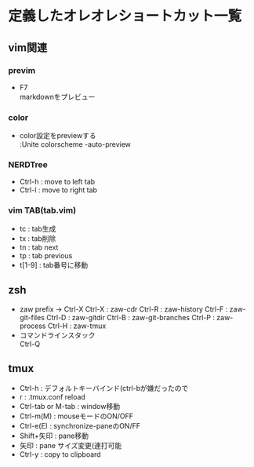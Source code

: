 # 定義したオレオレショートカット一覧

## vim関連

### previm

* F7  
  markdownをプレビュー

### color

* color設定をpreviewする  
  :Unite colorscheme -auto-preview

### NERDTree

* Ctrl-h : move to left tab
* Ctrl-l : move to right tab

### vim TAB(tab.vim)

* tc : tab生成
* tx : tab削除
* tn : tab next
* tp : tab previous
* t[1-9] : tab番号に移動

## zsh

* zaw
  prefix -> Ctrl-X
  Ctrl-X : zaw-cdr
  Ctrl-R : zaw-history
  Ctrl-F : zaw-git-files
  Ctrl-D : zaw-gitdir
  Ctrl-B : zaw-git-branches
  Ctrl-P : zaw-process
  Ctrl-H : zaw-tmux
* コマンドラインスタック  
  Ctrl-Q

## tmux
  * Ctrl-h : デフォルトキーバインド(ctrl-bが嫌だったので
  * r : .tmux.conf reload
  * Ctrl-tab or M-tab : window移動
  * Ctrl-m(M) : mouseモードのON/OFF
  * Ctrl-e(E) : synchronize-paneのON/FF
  * Shift+矢印 : pane移動
  * 矢印 : pane サイズ変更(連打可能
  * Ctrl-y : copy to clipboard
